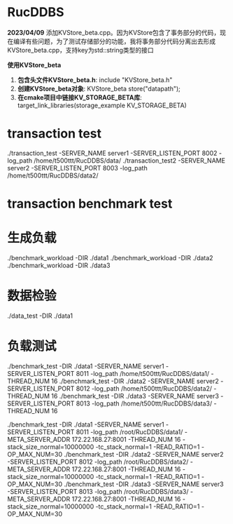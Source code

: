 # RucDDBS

**2023/04/09** 添加KVStore_beta.cpp。因为KVStore包含了事务部分的代码，现在编译有些问题，为了测试存储部分的功能，我将事务部分代码分离出去形成KVStore_beta.cpp，支持key为std::string类型的接口

**使用KVStore_beta**

1. **包含头文件KVStore_beta.h**: include "KVStore_beta.h"
2. **创建KVStore_beta对象**: KVStore_beta store("datapath");
3. **在cmake项目中链接KV_STORAGE_BETA库**:  target_link_libraries(storage_example KV_STORAGE_BETA)

# transaction test
./transaction_test -SERVER_NAME server1 -SERVER_LISTEN_PORT 8002 -log_path /home/t500ttt/RucDDBS/data/
./transaction_test2 -SERVER_NAME server2 -SERVER_LISTEN_PORT 8003 -log_path /home/t500ttt/RucDDBS/data2/

# transaction benchmark test
# 生成负载
./benchmark_workload -DIR ./data1
./benchmark_workload -DIR ./data2
./benchmark_workload -DIR ./data3

# 数据检验
./data_test -DIR ./data1

# 负载测试
./benchmark_test -DIR ./data1 -SERVER_NAME server1 -SERVER_LISTEN_PORT 8011 -log_path /home/t500ttt/RucDDBS/data1/ -THREAD_NUM 16
./benchmark_test -DIR ./data2 -SERVER_NAME server2 -SERVER_LISTEN_PORT 8012 -log_path /home/t500ttt/RucDDBS/data2/ -THREAD_NUM 16
./benchmark_test -DIR ./data3 -SERVER_NAME server3 -SERVER_LISTEN_PORT 8013 -log_path /home/t500ttt/RucDDBS/data3/ -THREAD_NUM 16

./benchmark_test -DIR ./data1 -SERVER_NAME server1 -SERVER_LISTEN_PORT 8011 -log_path /root/RucDDBS/data1/ -META_SERVER_ADDR 172.22.168.27:8001 -THREAD_NUM 16 -stack_size_normal=10000000 -tc_stack_normal=1 -READ_RATIO=1 -OP_MAX_NUM=30
./benchmark_test -DIR ./data2 -SERVER_NAME server2 -SERVER_LISTEN_PORT 8012 -log_path /root/RucDDBS/data2/ -META_SERVER_ADDR 172.22.168.27:8001 -THREAD_NUM 16 -stack_size_normal=10000000 -tc_stack_normal=1 -READ_RATIO=1 -OP_MAX_NUM=30
./benchmark_test -DIR ./data3 -SERVER_NAME server3 -SERVER_LISTEN_PORT 8013 -log_path /root/RucDDBS/data3/ -META_SERVER_ADDR 172.22.168.27:8001 -THREAD_NUM 16 -stack_size_normal=10000000 -tc_stack_normal=1 -READ_RATIO=1 -OP_MAX_NUM=30
